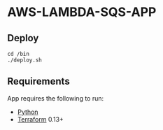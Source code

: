 AWS-LAMBDA-SQS-APP
==========


Deploy
------------
```console
cd /bin
./deploy.sh
```
Requirements
------------

App requires the following to run:

  * [Python][Python]
  * [Terraform][Terraform] 0.13+


[Python]: https://www.python.org/downloads/release/python-380/
[Terraform]: https://www.terraform.io/downloads.html
